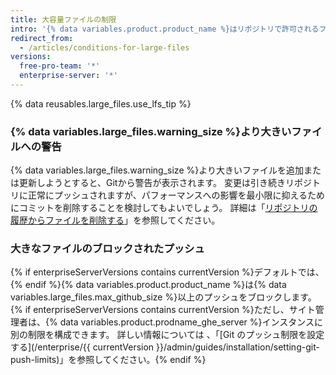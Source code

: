 ```yaml
---
title: 大容量ファイルの制限
intro: '{% data variables.product.product_name %}はリポジトリで許可されるファイルのサイズを制限し、ファイルが最大ファイル制限よりも大きい場合、リポジトリへのプッシュをブロックします。'
redirect_from:
  - /articles/conditions-for-large-files
versions:
  free-pro-team: '*'
  enterprise-server: '*'
---
```


{% data reusables.large_files.use_lfs_tip %}

### {% data variables.large_files.warning_size %}より大きいファイルへの警告

{% data variables.large_files.warning_size %}より大きいファイルを追加または更新しようとすると、Gitから警告が表示されます。 変更は引き続きリポジトリに正常にプッシュされますが、パフォーマンスへの影響を最小限に抑えるためにコミットを削除することを検討してもよいでしょう。 詳細は「[リポジトリの履歴からファイルを削除する](/github/managing-large-files/removing-files-from-a-repositorys-history)」を参照してください。

### 大きなファイルのブロックされたプッシュ

{% if enterpriseServerVersions contains currentVersion %}デフォルトでは、{% endif %}{% data variables.product.product_name %}は{% data variables.large_files.max_github_size %}以上のプッシュをブロックします。 {% if enterpriseServerVersions contains currentVersion %}ただし、サイト管理者は、{% data variables.product.prodname_ghe_server %}インスタンスに別の制限を構成できます。 詳しい情報については 、「[Git のプッシュ制限を設定する](/enterprise/{{ currentVersion }}/admin/guides/installation/setting-git-push-limits)」を参照してください。{% endif %}

